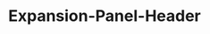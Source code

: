 ---
layout: pattern-lyne.njk
tags: 
    - lyne_components_en
    - lyne_components_expansion_panel_header_en
    - lyne_components_expansion_panel_child_en
title: Expansion-Panel-Header
parent: accordion-folder-lyne_en
order: 240
excludeInNavigation: true
patternId: sbbExpansionPanelHeader
patternDirectory: accordion
---